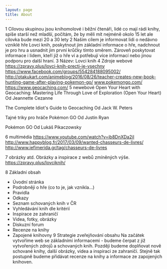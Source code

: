 ```yaml
---
layout: page
title: About
---
```


1 Cílovou skupinou jsou knihomolové i běžní čtenáři, lidé co mají rádi knihy, spíše starší než mladší, počítám, že by měli mít nejméně okolo 15 let ale cílovka bude mezi 20 a 30 lety
2 Našim cílem je informovat lidi o nedávno vzniklé hře Lovci knih, poskytnout jim základní informace o hře, nadchnout je pro hru a usnadnit jim první krůčky tímto směrem. Zároveň poskytovat informace i lidem, kteří již o hře ví a potřebují více informací nebo jinou podporu pro další hraní. 
3 Název: Lovci knih
4 Zdroje webové
https://zpravy.plus/lovci-knih-precti-je-vsechny
https://www.facebook.com/groups/554284188095002/
http://otakukart.com/animeblog/2016/08/26/teacher-creates-new-book-hunting-game-after-playing-pokemon-go/
www.pokemongo.com/
https://www.geocaching.com/
5 newebové
Open Your Heart with Geocaching: Mastering Life Through Love of Exploration (Open Your Heart)
Od Jeannette Cezanne

The Complete Idiot's Guide to Geocaching
Od Jack W. Peters

Tajné triky pro hráče Pokémon GO
Od Justin Ryan

Pokémon GO 
Od Lukáš Pikaczowsky

6 multimédia
https://www.youtube.com/watch?v=ib8DnXDa2iI
http://www.happyblog.fr/2017/03/09/wanted-chasseurs-de-livres/
http://www.iefimerida.gr/tag/chasseurs-de-livres

7 obrázky atd.
Obrázky a inspirace z webů zmíněných výše.
https://zpravy.plus/lovciknih/

8 Základní obsah
-	Úvodní stránka
-	Podrobněji o hře (co to je, jak vznikla…)
-	Pravidla
-	Odkazy
-	Seznam schovaných knih v ČR
-	Vyhledávání knih dle kritérií
-	Inspirace ze zahraničí
-	Videa, fotky, obrázky
-	Diskuzní forum
-	Recenze na knihy
-	Zapojené knihovny
9 Strategie zveřejňování obsahu
Na začátek vytvoříme web se základními informacemi - budeme čerpat z již vytvořených zdrojů a schovaných knih. Později budeme doplňovat nově schované knihy, další obrázky, videa a inspiraci ze zahraničí. Stejně tak postupně budeme přidávat recenze na knihy a informace ze zapojených knihoven.

